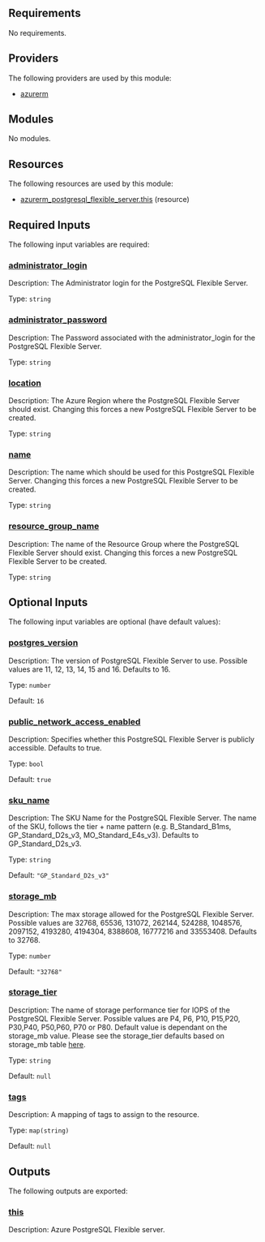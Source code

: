 <!-- BEGIN_TF_DOCS -->
## Requirements

No requirements.

## Providers

The following providers are used by this module:

- <a name="provider_azurerm"></a> [azurerm](#provider\_azurerm)

## Modules

No modules.

## Resources

The following resources are used by this module:

- [azurerm_postgresql_flexible_server.this](https://registry.terraform.io/providers/hashicorp/azurerm/latest/docs/resources/postgresql_flexible_server) (resource)

## Required Inputs

The following input variables are required:

### <a name="input_administrator_login"></a> [administrator\_login](#input\_administrator\_login)

Description: The Administrator login for the PostgreSQL Flexible Server.

Type: `string`

### <a name="input_administrator_password"></a> [administrator\_password](#input\_administrator\_password)

Description: The Password associated with the administrator\_login for the PostgreSQL Flexible Server.

Type: `string`

### <a name="input_location"></a> [location](#input\_location)

Description: The Azure Region where the PostgreSQL Flexible Server should exist. Changing this forces a new PostgreSQL Flexible Server to be created.

Type: `string`

### <a name="input_name"></a> [name](#input\_name)

Description: The name which should be used for this PostgreSQL Flexible Server. Changing this forces a new PostgreSQL Flexible Server to be created.

Type: `string`

### <a name="input_resource_group_name"></a> [resource\_group\_name](#input\_resource\_group\_name)

Description: The name of the Resource Group where the PostgreSQL Flexible Server should exist. Changing this forces a new PostgreSQL Flexible Server to be created.

Type: `string`

## Optional Inputs

The following input variables are optional (have default values):

### <a name="input_postgres_version"></a> [postgres\_version](#input\_postgres\_version)

Description: The version of PostgreSQL Flexible Server to use. Possible values are 11, 12, 13, 14, 15 and 16. Defaults to 16.

Type: `number`

Default: `16`

### <a name="input_public_network_access_enabled"></a> [public\_network\_access\_enabled](#input\_public\_network\_access\_enabled)

Description: Specifies whether this PostgreSQL Flexible Server is publicly accessible. Defaults to true.

Type: `bool`

Default: `true`

### <a name="input_sku_name"></a> [sku\_name](#input\_sku\_name)

Description: The SKU Name for the PostgreSQL Flexible Server. The name of the SKU, follows the tier + name pattern (e.g. B\_Standard\_B1ms, GP\_Standard\_D2s\_v3, MO\_Standard\_E4s\_v3). Defaults to GP\_Standard\_D2s\_v3.

Type: `string`

Default: `"GP_Standard_D2s_v3"`

### <a name="input_storage_mb"></a> [storage\_mb](#input\_storage\_mb)

Description: The max storage allowed for the PostgreSQL Flexible Server. Possible values are 32768, 65536, 131072, 262144, 524288, 1048576, 2097152, 4193280, 4194304, 8388608, 16777216 and 33553408. Defaults to 32768.

Type: `number`

Default: `"32768"`

### <a name="input_storage_tier"></a> [storage\_tier](#input\_storage\_tier)

Description: The name of storage performance tier for IOPS of the PostgreSQL Flexible Server. Possible values are P4, P6, P10, P15,P20, P30,P40, P50,P60, P70 or P80. Default value is dependant on the storage\_mb value. Please see the storage\_tier defaults based on storage\_mb table [here](https://registry.terraform.io/providers/hashicorp/azurerm/latest/docs/resources/postgresql_flexible_server#storage_tier-defaults-based-on-storage_mb).

Type: `string`

Default: `null`

### <a name="input_tags"></a> [tags](#input\_tags)

Description: A mapping of tags to assign to the resource.

Type: `map(string)`

Default: `null`

## Outputs

The following outputs are exported:

### <a name="output_this"></a> [this](#output\_this)

Description: Azure PostgreSQL Flexible server.
<!-- END_TF_DOCS -->